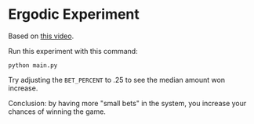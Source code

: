 # Ergodic Experiment

Based on [this video]('https://www.youtube.com/watch?v=f1vXAHGIpfc&t=360s&ab_channel=GreshamCollege').

Run this experiment with this command: 

`python main.py`

Try adjusting the `BET_PERCENT` to .25 to see the median amount won increase. 

Conclusion: by having more "small bets" in the system, you increase your chances of winning the game.